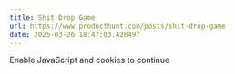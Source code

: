 ```yaml
---
title: Shit Drop Game
url: https://www.producthunt.com/posts/shit-drop-game
date: 2025-03-26 18:47:03.428497
---
```

Enable JavaScript and cookies to continue

